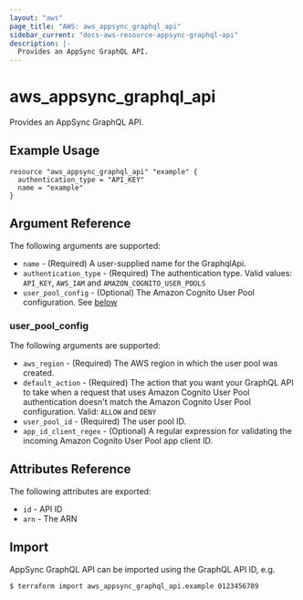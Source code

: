 ```yaml
---
layout: "aws"
page_title: "AWS: aws_appsync_graphql_api"
sidebar_current: "docs-aws-resource-appsync-graphql-api"
description: |-
  Provides an AppSync GraphQL API.
---
```


# aws_appsync_graphql_api

Provides an AppSync GraphQL API.

## Example Usage

```hcl
resource "aws_appsync_graphql_api" "example" {
  authentication_type = "API_KEY"
  name = "example"
}
```

## Argument Reference

The following arguments are supported:

* `name` - (Required) A user-supplied name for the GraphqlApi.
* `authentication_type` - (Required) The authentication type. Valid values: `API_KEY`, `AWS_IAM` and `AMAZON_COGNITO_USER_POOLS`
* `user_pool_config` - (Optional) The Amazon Cognito User Pool configuration. See [below](#user_pool_config)

### user_pool_config

The following arguments are supported:

* `aws_region` - (Required) The AWS region in which the user pool was created.
* `default_action` - (Required) The action that you want your GraphQL API to take when a request that uses Amazon Cognito User Pool authentication doesn't match the Amazon Cognito User Pool configuration. Valid: `ALLOW` and `DENY`
* `user_pool_id` - (Required) The user pool ID.
* `app_id_client_regex` - (Optional) A regular expression for validating the incoming Amazon Cognito User Pool app client ID.

## Attributes Reference

The following attributes are exported:

* `id` - API ID
* `arn` - The ARN

## Import

AppSync GraphQL API can be imported using the GraphQL API ID, e.g.

```
$ terraform import aws_appsync_graphql_api.example 0123456789
```
